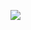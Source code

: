 <a href="https://www.figma.com/file/81FhdgPBmEoYqQaJjdpdXi/Story-Map-Groupomania?node-id=0%3A1" target="_blank"><img src="https://img.shields.io/badge/story_map-324050?style=for-the-badge&logo=figma&logoColor=white" /></a>
